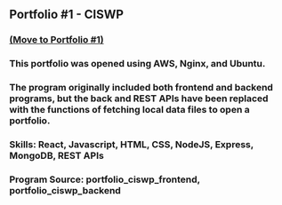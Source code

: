 <h2>Portfolio #1 - CISWP</h2>
<h3><a href="http://52.14.28.67" target="_blank">(Move to Portfolio #1)</a> </h3>
<h3>This portfolio was opened using AWS, Nginx, and Ubuntu. </h3>
<h3>The program originally included both frontend and backend programs, but the back and REST APIs have been replaced with the functions of fetching local data files to open a portfolio. </h3>
<h3>Skills: React, Javascript, HTML, CSS, NodeJS, Express, MongoDB, REST APIs </h3>
<h3>Program Source: portfolio_ciswp_frontend, portfolio_ciswp_backend</h3>


<!--
**dwkim0507/dwkim0507** is a ✨ _special_ ✨ repository because its `README.md` (this file) appears on your GitHub profile.

Here are some ideas to get you started:

- 🔭 I’m currently working on ...
- 🌱 I’m currently learning ...
- 👯 I’m looking to collaborate on ...
- 🤔 I’m looking for help with ...
- 💬 Ask me about ...
- 📫 How to reach me: ...
- 😄 Pronouns: ...
- ⚡ Fun fact: ...
-->
